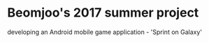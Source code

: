 # Beomjoo's 2017 summer project

developing an Android mobile game application - 'Sprint on Galaxy'
